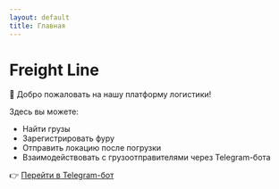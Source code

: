 ```yaml
---
layout: default
title: Главная
---
```


# Freight Line

🚛 Добро пожаловать на нашу платформу логистики!

Здесь вы можете:
- Найти грузы
- Зарегистрировать фуру
- Отправить локацию после погрузки
- Взаимодействовать с грузоотправителями через Telegram-бота

👉 [Перейти в Telegram-бот](https://t.me/your_bot_link)
